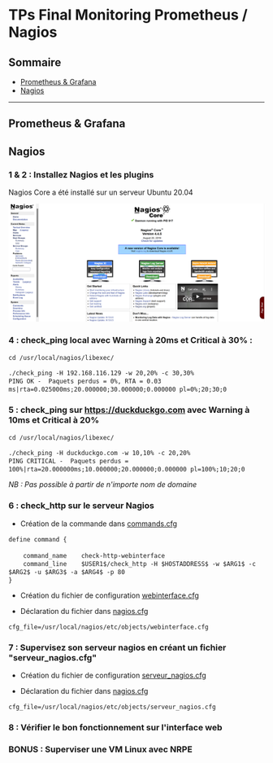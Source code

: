 # TPs Final Monitoring Prometheus / Nagios

## Sommaire

- [Prometheus & Grafana](#prometheus--grafana)
- [Nagios](#nagios)

---
## Prometheus & Grafana

## Nagios

### 1 & 2 : Installez Nagios et les plugins

Nagios Core a été installé sur un serveur Ubuntu 20.04

![Voir l'interface web](https://github.com/KooKaik/Rendu_Prometheus_Nagios/blob/master/Nagios/Capture%20Ecran/NagiosCore.png)

### 4 : check_ping local avec Warning à 20ms et Critical à 30% :

```
cd /usr/local/nagios/libexec/
```

```
./check_ping -H 192.168.116.129 -w 20,20% -c 30,30%
PING OK -  Paquets perdus = 0%, RTA = 0.03 ms|rta=0.025000ms;20.000000;30.000000;0.000000 pl=0%;20;30;0
```

### 5 : check_ping sur https://duckduckgo.com avec Warning à 10ms et Critical à 20%

```
cd /usr/local/nagios/libexec/
```

```
./check_ping -H duckduckgo.com -w 10,10% -c 20,20%
PING CRITICAL -  Paquets perdus = 100%|rta=20.000000ms;10.000000;20.000000;0.000000 pl=100%;10;20;0
```

*NB : Pas possible à partir de n'importe nom de domaine*

### 6 : check_http sur le serveur Nagios

- Création de la commande dans [commands.cfg](https://github.com/KooKaik/Rendu_Prometheus_Nagios/blob/master/Nagios/Fichiers%20de%20Configuration/objects/commands.cfg)
```
define command {

    command_name    check-http-webinterface
    command_line    $USER1$/check_http -H $HOSTADDRESS$ -w $ARG1$ -c $ARG2$ -u $ARG3$ -a $ARG4$ -p 80
}
```

- Création du fichier de configuration [webinterface.cfg](https://github.com/KooKaik/Rendu_Prometheus_Nagios/blob/master/Nagios/Fichiers%20de%20Configuration/objects/webinterface.cfg)

- Déclaration du fichier dans [nagios.cfg](https://github.com/KooKaik/Rendu_Prometheus_Nagios/blob/master/Nagios/Fichiers%20de%20Configuration/nagios.cfg)
```
cfg_file=/usr/local/nagios/etc/objects/webinterface.cfg
```

### 7 : Supervisez son serveur nagios en créant un fichier "serveur_nagios.cfg"

- Création du fichier de configuration [serveur_nagios.cfg](https://github.com/KooKaik/Rendu_Prometheus_Nagios/blob/master/Nagios/Fichiers%20de%20Configuration/objects/serveur_nagios.cfg)

- Déclaration du fichier dans [nagios.cfg](https://github.com/KooKaik/Rendu_Prometheus_Nagios/blob/master/Nagios/Fichiers%20de%20Configuration/nagios.cfg)
```
cfg_file=/usr/local/nagios/etc/objects/serveur_nagios.cfg
```

### 8 : Vérifier le bon fonctionnement sur l'interface web


### BONUS : Superviser une VM Linux avec NRPE